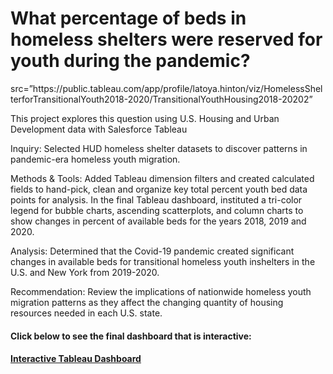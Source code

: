
<body>
    <h1> What percentage of beds in homeless shelters were reserved for youth during the pandemic? </h1>
    <img> src=”https://public.tableau.com/app/profile/latoya.hinton/viz/HomelessShelterforTransitionalYouth2018-2020/TransitionalYouthHousing2018-20202”</img>
        <p> This project explores this question using U.S. Housing and Urban Development data with Salesforce Tableau </p>
        <p> Inquiry: Selected HUD homeless shelter datasets to discover patterns in pandemic-era homeless youth migration.</p> 
        <p> Methods & Tools: Added Tableau dimension filters and created calculated fields to hand-pick, clean and organize key total 
            percent youth bed data points for analysis. In the final Tableau dashboard, instituted a tri-color legend for bubble 
            charts, ascending scatterplots, and column charts to show changes in percent of available beds for the years 2018, 2019 
            and 2020.</p>
        <p> Analysis: Determined that the Covid-19 pandemic created significant changes in available beds for transitional homeless 
            youth inshelters in the U.S. and New York from 2019-2020. </p>
        <p> Recommendation: Review the implications of nationwide homeless youth migration patterns as they affect the changing 
            quantity of housing resources needed in each U.S. state. </p>
<h4> Click below to see the final dashboard that is interactive: <h4> 
<a href = "https://public.tableau.com/views/HomelessShelterforTransitionalYouth2018-2020/TransitionalYouthHousing2018-20202?:language=en-US&:display_count=n&:origin=viz_share_link"> Interactive Tableau Dashboard </a>     
</body>
       


